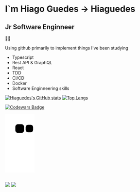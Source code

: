 #  I`m Hiago Guedes -> Hiaguedes

## Jr Software Enginneer

:technologist:

Using github primarily to implement things I've been studying

- Typescript
- Rest API & GraphQL
- React
- TDD
- CI/CD
- Docker
- Software Enginneering skills

[![Hiaguedes's GitHub stats](https://github-readme-stats.vercel.app/api?username=Hiaguedes&theme=radical)](https://github.com/anuraghazra/github-readme-stats)
[![Top Langs](https://github-readme-stats.vercel.app/api/top-langs/?username=Hiaguedes&layout=compact&theme=radical)](https://github.com/anuraghazra/github-readme-stats)

[![Codewars Badge](https://www.codewars.com/users/Hiaguedes/badges/small)](https://www.codewars.com/users/Hiaguedes)

![Snake Animation](https://github.com/Hiaguedes/Hiaguedes/blob/output/github-contribution-grid-snake.svg)

##

  <a href = "mailto:hiagorguedes@gmail.com"><img src="https://img.shields.io/badge/-Gmail-%23333?style=for-the-badge&logo=gmail&logoColor=white" target="_blank"></a>
  <a href="https://www.linkedin.com/in/hiagoguedes/" target="_blank"><img src="https://img.shields.io/badge/-LinkedIn-%230077B5?style=for-the-badge&logo=linkedin&logoColor=white" target="_blank"></a> 
